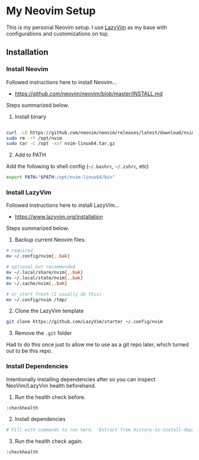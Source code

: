 # My Neovim Setup

This is my personal Neovim setup.  I use [LazyVim](https://www.lazyvim.org/) as my base with configurations and customizations on top.

## Installation

### Install Neovim

Followed instructions here to install Neovim...

- <https://github.com/neovim/neovim/blob/master/INSTALL.md>

Steps summarized below.

1. Install binary

```bash

curl -LO https://github.com/neovim/neovim/releases/latest/download/nvim-linux64.tar.gz
sudo rm -rf /opt/nvim
sudo tar -C /opt -xzf nvim-linux64.tar.gz
```

2. Add to PATH

Add the following to shell config (`~/.bashrc`, `~/.zshrc`, etc)

```bash
export PATH="$PATH:/opt/nvim-linux64/bin"
```

### Install LazyVim

Followed instructions here to install LazyVim...

- <https://www.lazyvim.org/installation>

Steps summarized below.

1. Backup current Neovim files.

```bash
# required
mv ~/.config/nvim{,.bak}

# optional but recommended
mv ~/.local/share/nvim{,.bak}
mv ~/.local/state/nvim{,.bak}
mv ~/.cache/nvim{,.bak}

# or start fresh (I usually do this)
mv ~/.config/nvim /tmp/
```

2. Clone the LazyVim template

```bash
git clone https://github.com/LazyVim/starter ~/.config/nvim
```

3. Remove the `.git` folder

Had to do this once just to allow me to use as a git repo later, which turned out to be this repo.

### Install Dependencies

Intentionally installing dependencies after so you can inspect NeoVim/LazyVim health beforehand.

1. Run the health check before.

```bash
:checkhealth
```

2. Install dependencies

```bash
# Fill with commands to run here.  Extract from history-to-install-deps file.
```

3. Run the health check again.

```bash
:checkhealth
```

